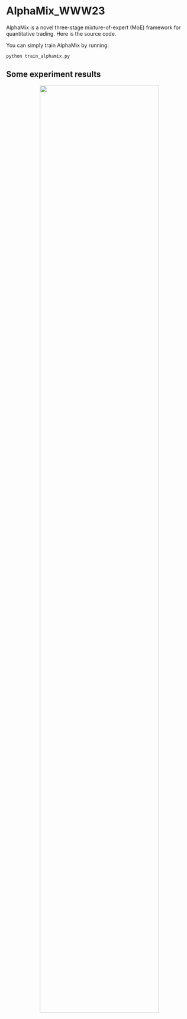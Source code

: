 # AlphaMix_WWW23
AlphaMix is a novel three-stage mixture-of-expert (MoE) framework for quantitative trading. Here is the source code.

You can simply train AlphaMix by running:
```
python train_alphamix.py
```
## Some experiment results

<div align="center">
<img align="center" src=figure/Logo.png width="80%"/>
</div>
